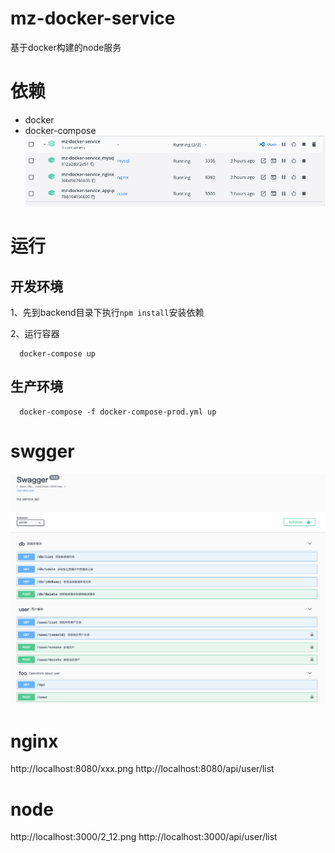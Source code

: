 # mz-docker-service
基于docker构建的node服务

# 依赖
- docker
- docker-compose
![swagger](./images/docker.png)


# 运行
## 开发环境
1、先到backend目录下执行`npm install`安装依赖

2、运行容器
```
  docker-compose up
```

## 生产环境
```
  docker-compose -f docker-compose-prod.yml up
```

# swgger
![swagger](./images/swagger.png)

# nginx
http://localhost:8080/xxx.png
http://localhost:8080/api/user/list

# node
http://localhost:3000/2_12.png
http://localhost:3000/api/user/list
